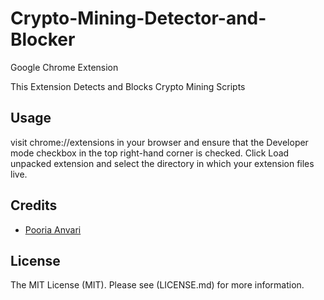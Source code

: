 # Crypto-Mining-Detector-and-Blocker
Google Chrome Extension

This Extension Detects and Blocks Crypto Mining Scripts

Usage 
-------

visit chrome://extensions in your browser and ensure that the Developer mode checkbox in the top right-hand corner is checked.
Click Load unpacked extension and select the directory in which your extension files live.

Credits
-------

- [Pooria Anvari](https://github.com/pooriaanv)


License
-------

The MIT License (MIT). Please see (LICENSE.md) for more information.
